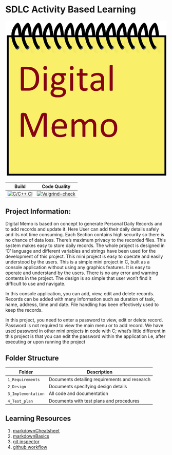 # SDLC Activity Based Learning

![Memo](https://github.com/Anitha710/LTTS_MiniProject_C/blob/main/1_Requirements/Digital%20Memo.png)


Build | Code Quality | 
|---------|------------
[![C/C++ CI](https://github.com/Anitha710/LTTS_MiniProject_C/actions/workflows/c-cpp.yml/badge.svg)](https://github.com/Anitha710/LTTS_MiniProject_C/actions/workflows/c-cpp.yml)|[![Valgrind-check](https://github.com/Anitha710/LTTS_MiniProject_C/actions/workflows/valgrind.yml/badge.svg)](https://github.com/Anitha710/LTTS_MiniProject_C/actions/workflows/valgrind.yml)
 
## Project Information:
Digital Memo is based on concept to generate Personal Daily Records and to add records and update it. Here User can add their daily details safely and its not time consuming. Each Section contains high security so there is no chance of data loss. There’s maximum privacy to the recorded files. This system makes easy to store daily records. The whole project is designed in ‘C’ language and different variables and strings have been used for the development of this project. This mini project is easy to operate and easily understood by the users. This is a simple mini project in C, built as a console application without using any graphics features. It is easy to operate and understand by the users. There is no any error and warning contents in the project. The design is so simple that user won’t find it difficult to use and navigate.

In this console application, you can add, view, edit and delete records. Records can be added with many information such as duration of task, name, address, time and date. File handling has been effectively used to keep the records.
  
In this project, you need to enter a password to view, edit or delete record. Password is not required to view the main menu or to add record. We have used password in other mini projects in code with C; what’s little different in this project is that you can edit the password within the application i.e, after executing or upon running the project 

## Folder Structure
Folder             | Description
-------------------| -----------------------------------------
`1_Requirements`   | Documents detailing requirements and research
`2_Design`         | Documents specifying design details
`3_Implementation` | All code and documentation
`4_Test_plan`      | Documents with test plans and procedures



## Learning Resources
1. [markdownCheatsheet](https://github.com/adam-p/markdown-here/wiki/Markdown-Cheatsheet)
2. [markdownBasics](https://guides.github.com/features/mastering-markdown/)
3. [git inspector](https://github.com/ejwa/gitinspector.git)
4. [github workflow](https://docs.github.com/en/actions/learn-github-action)
